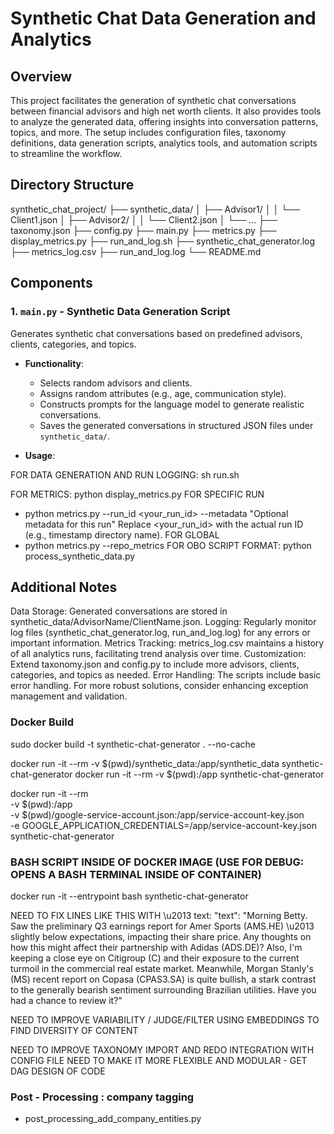 # Synthetic Chat Data Generation and Analytics

## Overview

This project facilitates the generation of synthetic chat conversations between financial advisors and high net worth clients. It also provides tools to analyze the generated data, offering insights into conversation patterns, topics, and more. The setup includes configuration files, taxonomy definitions, data generation scripts, analytics tools, and automation scripts to streamline the workflow.

## Directory Structure

synthetic_chat_project/ ├── synthetic_data/ │ ├── Advisor1/ │ │ └── Client1.json │ ├── Advisor2/ │ │ └── Client2.json │ └── ... ├── taxonomy.json ├── config.py ├── main.py ├── metrics.py ├── display_metrics.py ├── run_and_log.sh ├── synthetic_chat_generator.log ├── metrics_log.csv ├── run_and_log.log └── README.md


## Components

### 1. `main.py` - Synthetic Data Generation Script

Generates synthetic chat conversations based on predefined advisors, clients, categories, and topics.

- **Functionality**:
  - Selects random advisors and clients.
  - Assigns random attributes (e.g., age, communication style).
  - Constructs prompts for the language model to generate realistic conversations.
  - Saves the generated conversations in structured JSON files under `synthetic_data/`.

- **Usage**:

FOR DATA GENERATION AND RUN LOGGING: sh run.sh

FOR METRICS: python display_metrics.py
FOR SPECIFIC RUN
- python metrics.py --run_id <your_run_id> --metadata "Optional metadata for this run"
Replace <your_run_id> with the actual run ID (e.g., timestamp directory name).
FOR GLOBAL
- python metrics.py --repo_metrics
FOR OBO SCRIPT FORMAT: python process_synthetic_data.py

## Additional Notes

Data Storage:
Generated conversations are stored in synthetic_data/AdvisorName/ClientName.json.
Logging:
Regularly monitor log files (synthetic_chat_generator.log, run_and_log.log) for any errors or important information.
Metrics Tracking:
metrics_log.csv maintains a history of all analytics runs, facilitating trend analysis over time.
Customization:
Extend taxonomy.json and config.py to include more advisors, clients, categories, and topics as needed.
Error Handling:
The scripts include basic error handling. For more robust solutions, consider enhancing exception management and validation.



### Docker Build
sudo docker build -t synthetic-chat-generator . --no-cache

docker run -it --rm -v $(pwd)/synthetic_data:/app/synthetic_data synthetic-chat-generator 
docker run -it --rm -v $(pwd):/app synthetic-chat-generator 

docker run -it --rm \
    -v $(pwd):/app \
    -v $(pwd)/google-service-account.json:/app/service-account-key.json \
    -e GOOGLE_APPLICATION_CREDENTIALS=/app/service-account-key.json \
    synthetic-chat-generator


### BASH SCRIPT INSIDE OF DOCKER IMAGE (USE FOR DEBUG: OPENS A BASH TERMINAL INSIDE OF CONTAINER)
docker run -it --entrypoint bash synthetic-chat-generator



NEED TO FIX LINES LIKE THIS WITH \u2013 text:
                    "text": "Morning Betty.  Saw the preliminary Q3 earnings report for Amer Sports (AMS.HE) \u2013 slightly below expectations, impacting their share price.  Any thoughts on how this might affect their partnership with  Adidas (ADS.DE)?  Also,  I'm keeping a close eye on Citigroup (C) and their exposure to the current turmoil in the commercial real estate market.  Meanwhile,  Morgan Stanly's (MS) recent report on Copasa (CPAS3.SA) is quite bullish, a stark contrast to the generally bearish sentiment surrounding Brazilian utilities.  Have you had a chance to review it?"


NEED TO IMPROVE VARIABILITY / JUDGE/FILTER USING EMBEDDINGS TO FIND DIVERSITY OF CONTENT

NEED TO IMPROVE TAXONOMY IMPORT AND REDO INTEGRATION WITH CONFIG FILE 
NEED TO MAKE IT MORE FLEXIBLE AND MODULAR - GET DAG DESIGN OF CODE

### Post - Processing : company tagging
- post_processing_add_company_entities.py